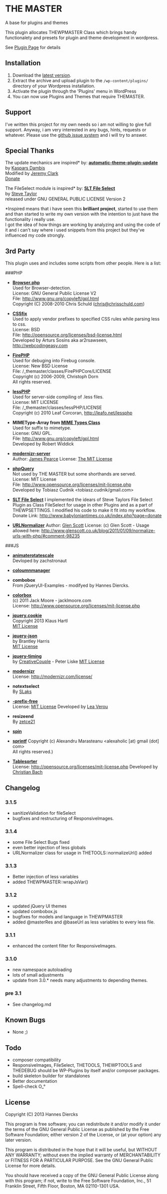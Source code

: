THE MASTER
==========

A base for plugins and themes

This plugin allocates THEWPMASTER Class which brings handy functionalety and presets
for plugin and theme development in wordpress.

See [Plugin Page](https://github.com/Xiphe/-THE-MASTER) for details



Installation
------------

1. Download the [latest version](https://github.com/Xiphe/THEMASTER/archive/master.zip).
2. Extract the archive and upload plugin to the `/wp-content/plugins/` directory of your Wordpress installation.
3. Activate the plugin through the 'Plugins' menu in WordPress
4. You can now use Plugins and Themes that require THEMASTER.


Support
-------

I've written this project for my own needs so i am not willing to give
full support. Anyway, i am very interested in any bugs, hints, requests
or whatever. Please use the [github issue system](https://github.com/Xiphe/-THE-MASTER/issues)
and i will try to answer.


Special Thanks
--------------

The update mechanics are inspired* by:
**[automatic-theme-plugin-update](https://github.com/jeremyclark13/automatic-theme-plugin-update)**  
  by [Kaspars Dambis](kaspars@konstruktors.com)  
  Modified by [Jeremy Clark](http://clark-technet.com)  
  [Donate](https://www.paypal.com/cgi-bin/webscr?cmd=_s-xclick&hosted_button_id=73N8G8UPGDG2Q)

The FileSelect module is inspired* by:
**[SLT File Select](http://sltaylor.co.uk/wordpress/plugins/slt-file-select/)**  
  by [Steve Taylor](http://sltaylor.co.uk)  
  released under GNU GENERAL PUBLIC LICENSE Version 2  


*Inspired means that i have seen this **brilliant project**, started to use them
and than started to write my own version with the intention to just have the
functionality i really use.  
I got the idea of how things are working by analyzing and using the code of
it and i can't say where i used snippets from this project but they've
influenced my code strongly.


3rd Party
---------

This plugin uses and includes some scripts from other people.
Here is a list:

###PHP
* **[Browser.php](http://chrisschuld.com/projects/browser-php-detecting-a-users-browser-from-php/)**  
  Used for Browser-detection.  
  License: GNU General Public License V2  
  File: http://www.gnu.org/copyleft/gpl.html  
  Copyright (C) 2008-2010 Chris Schuld  (chris@chrisschuld.com)

* **[CSSfix](http://www.phpclasses.org/css-fix)**  
  Used to apply vendor prefixes to specified CSS rules while parsing less to css.  
  License: BSD  
  File: http://opensource.org/licenses/bsd-license.html  
  Developed by Arturs Sosins aka ar2rsawseen, http://webcodingeasy.com

* **[FirePHP](http://www.firephp.org/)**  
  Used for debuging into Firebug console.  
  License: New BSD License  
  File: /_themaster/classes/FirePHPCore/LICENSE  
  Copyright (c) 2006-2009, Christoph Dorn  
  All rights reserved.

* **[lessPHP](http://leafo.net/lessphp/)**  
  Used for server-side compiling of .less files.  
  License: MIT LICENSE  
  File: /_themaster/classes/lessPHP/LICENSE  
  Copyright (c) 2010 Leaf Corcoran, http://leafo.net/lessphp

* **MIMEType-Array from [MIME Types Class](http://www.phpclasses.org/phpmimetypeclass)**  
  Used for suffix to mimetype.  
  License: GNU GPL.  
  File: http://www.gnu.org/copyleft/gpl.html  
  Developed by Robert Widdick

* **[modernizr-server](https://github.com/jamesgpearce/modernizr-server)**  
  Author: [James Pearce](http://tripleodeon.com/)
  License: [The MIT License](https://github.com/jamesgpearce/modernizr-server/blob/master/LICENSE)  

* **[phpQuery](http://code.google.com/p/phpquery/)**  
  Not used by THE MASTER but some shorthands are served.  
  License: MIT License  
  File: http://www.opensource.org/licenses/mit-license.php  
  Developed by Tobiasz Cudnik <tobiasz.cudnik/gmail.com>

* **[SLT File Select](http://sltaylor.co.uk/wordpress/plugins/slt-file-select/)**
  I implemented the idears of Steve Taylors File Select Plugin as Class FileSelect for usage in other Plugins
  and as a part of THEWPSETTINGS. I modified his code to make it fit into my workflow.
  Donate Link: http://www.babyloniantimes.co.uk/index.php?page=donate

* **[URLNormalizer](https://github.com/glenscott/url-normalizer)**
  Author: [Glen Scott](http://www.glenscott.co.uk/)
  License: (c) Glen Scott - Usage allowed here: http://www.glenscott.co.uk/blog/2011/01/09/normalize-urls-with-php/#comment-98235


###JS
* **[animaterotatescale](https://github.com/zachstronaut/jquery-animate-css-rotate-scale/blob/master/jquery-animate-css-rotate-scale.js)**  
  Devloped by zachstronaut

* **[coloumnmanager](http://p.sohei.org/jquery-plugins/columnmanager/)**  

* **combobox**  
  From jQueryUI-Examples - modifyed by Hannes Diercks.

* **[colorbox](http://www.jacklmoore.com/colorbox)**  
  (c) 2011 Jack Moore - jacklmoore.com  
  License: http://www.opensource.org/licenses/mit-license.php

* **[jquery.cookie](https://github.com/carhartl/jquery-cookie)**  
  Copyright 2013 Klaus Hartl  
  [MIT License](https://github.com/carhartl/jquery-cookie/blob/master/MIT-LICENSE.txt)

* **[jquery-json](code.google.com/p/jquery-json)**  
  by Brantley Harris  
  [MIT License](http://opensource.org/licenses/mit-license.php)

* **[jquery-timing](https://github.com/creativecouple/jquery-timing)**  
  by [CreativeCouple](http://www.creativecouple.de/) - Peter Liske
  [MIT License](https://github.com/creativecouple/jquery-timing/blob/master/README.md)

* **[modernizr](www.modernizr.com)**  
  License: http://modernizr.com/license/

* **notextselect**  
  By [SLaks](http://stackoverflow.com/users/34397/slaks)

* **[-prefix-free](http://leaverou.github.com/prefixfree/)**  
  License: [MIT License](http://www.opensource.org/licenses/mit-license.php)
  Developed by [Lea Verou](http://lea.verou.me/)

* **resizeend**  
  By [zetce21](http://forum.jquery.com/user/zetce21)

* **[spin](http://fgnass.github.com/spin.js#v1.2.5)**  

* **[sprintf](http://www.diveintojavascript.com/projects/javascript-sprintf)**
  Copyright (c) Alexandru Marasteanu <alexaholic [at) gmail (dot] com>  
  All rights reserved.)  

* **[Tablesorter](http://tablesorter.com/docs/)**  
  License: http://opensource.org/licenses/mit-license.php
  Developed by [Christian Bach](https://twitter.com/lovepeacenukes)


Changelog
---------

### 3.1.5
+ sanitizeValidation for fileSelect
+ bugfixes and restructuring of ResponsiveImages.

### 3.1.4
+ some File Select Bugs fixed
+ even better injection of less globals
+ URLNormalizer class for usage in THETOOLS::normalizeUrl() added 

### 3.1.3
+ Better injection of less variables
+ added THEWPMASTER::wrapJsVar()

### 3.1.2
+ updated jQuery UI themes
+ updated combobox.js
+ bugfixes for models and language in THEWPMASTER
+ added @masterRes and @baseUrl as less variables to every less file.

### 3.1.1
+ enhanced the content filter for ResponsiveImages.

### 3.1.0
+ new namespace autoloading
+ lots of small adjustments
+ update from 3.0.* needs many adjustments to depending themes.

### pre 3.1
+ See changelog.md


Known Bugs
----------

+   None ;)


Todo
----

+ composer compatibility
+ ResponsiveImages, FileSelect, THETOOLS, THEWPTOOLS and THEDEBUG should be
  WP-Plugins by itself and/or composer packages.
+	build skeleton builder for standalones
+ Better documentation
+ Spell-check O_°

License
-------

Copyright (C) 2013 Hannes Diercks

This program is free software; you can redistribute it and/or modify
it under the terms of the GNU General Public License as published by
the Free Software Foundation; either version 2 of the License, or
(at your option) any later version.

This program is distributed in the hope that it will be useful,
but WITHOUT ANY WARRANTY; without even the implied warranty of
MERCHANTABILITY or FITNESS FOR A PARTICULAR PURPOSE.  See the
GNU General Public License for more details.

You should have received a copy of the GNU General Public License along
with this program; if not, write to the Free Software Foundation, Inc.,
51 Franklin Street, Fifth Floor, Boston, MA 02110-1301 USA.